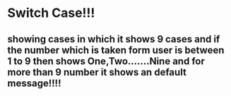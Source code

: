 # Switch Case!!!
## showing cases in which it shows 9 cases and if the number which is taken form user is between 1 to 9 then shows One,Two.......Nine and for more than 9 number it shows an default message!!!!
